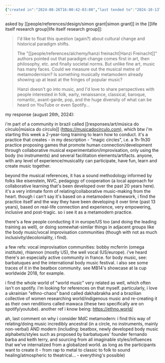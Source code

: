 ```yaml
---
{"created in":"2024-08-26T16:00:42-03:00","last tended to":"2024-10-13T01:39:44-03:00","tags":["metamodernism","music","🌿","art"],"dg-publish":true,"notestage":["🌿"],"permalink":"/writings/thoughts-on-metamodern-music/","dgPassFrontmatter":true,"created":"2024-08-26T16:00:42.313-03:00","updated":"2024-10-13T01:40:42.478-03:00"}
---
```


asked by [[people/references/design/simon grant\|simon grant]] in the [[life itself research group\|life itself research group]]:

> I'd like to float this question (again?) about cultural change and historical paradigm shifts.
> 
> The "[[people/references/alchemy/hanzi freinacht\|Hanzi Freinacht]]" authors pointed out that paradigm change comes first in art, then philosophy, etc. and finally societal norms. But unlike fine art, music has many faces. Could we measure out the musical metre of metamodernism? Is something musically metamodern already showing up at least at the fringes of popular music?
> 
> Hanzi doesn't go into music, and I'd love to share perspectives with people interested in folk, early, renaissance, classical, baroque, romantic, avant-garde, pop, and the huge diversity of what can be heard on YouTube or even Spotify...

my response (august 26th, 2024):

i'm part of a community in brazil called [[responses/art/música do círculo\|música do círculo]] (https://musicadocirculo.com), which btw i'm starting this week a 2-year-long training to learn how to conduct. it's a practice that creates - in my description - "magic circles", i.e. a 1h-1h30 practice proposing games that promote human connection/development through collaborative musical experimentation/improvisation, only using the body (no instruments) and several facilitation elements/artifacts. anyone, with any level of experience/musicality can participate, have fun, learn and create music together.

beyond the musical references, it has a sound methodology informed by folks like eisenstein, NVC, pedagogy of cooperation (a local approach for collaborative learning that's been developed over the past 20 years here). it's a very intimate form of relating/collaborative music-making from the heart. though i can't say it's based on a metamodern framework, i find the practice itself and the way they have been developing it over time (past 13 years), based on real-life connection and experience, very empowering, inclusive and post-tragic. so i see it as a metamodern practice.

there's a few people conducting it in europe/US too (and doing the leading training as well), or doing somewhat-similar things in adjacent groups like the body music/vocal improvisation communities (though with not as much inclusivity/decoloniality, i find).

a few refs:
vocal improvisation communities: bobby mcferrin (omega institute), rhiannon (mostly US), the well vocal (US/europe). i've heard there's an especially active community in france.
for body music, see: barbatuques and the international body music festival.
i also see some traces of it in the beatbox community. see MB14's showcase at la cup worldwide 2018, for example.

i find the whole world of "world music" very related as well, which often isn't on spotify. i'm looking for references on that myself. particularly, i love a ukrainian "ethno-chaos" band called dakhabrakha and a brazilian collective of women researching world/indigenous music and re-creating it as their own renditions called mawaca (these two specifically are on spotify/youtube). another ref i know being: https://ethno.world/

ah, last comment on why i consider MdC metamodern: i find this way of relating/doing music incredibly ancestral (in a circle, no instruments, mainly non-verbal) AND modern (including: beatbox, newly developed body music alphabets/styles such as proposed by barbatuques' founder fernando barba and keith terry, and sourcing from all imaginable styles/influences that we've internalized from a globalized world. as long as the participants want to create it - from rap to metal to classic to folk to sound healing/atmospheric to theatrical... - everything's possible)